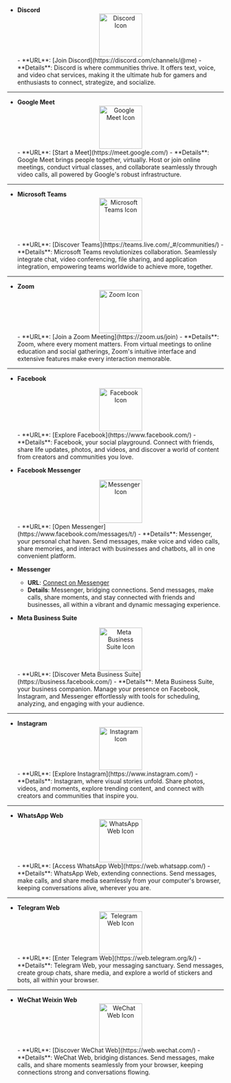 - **Discord** 
  <div align="center">
      <img src="https://img.icons8.com/color/452/discord-logo.png" alt="Discord Icon" width="100px"/>
  </div>
  - **URL**: [Join Discord](https://discord.com/channels/@me)
  - **Details**: Discord is where communities thrive. It offers text, voice, and video chat services, making it the ultimate hub for gamers and enthusiasts to connect, strategize, and socialize.

---

- **Google Meet** 
  <div align="center">
      <img src="https://img.icons8.com/color/452/google-meet.png" alt="Google Meet Icon" width="100px"/>
  </div>
  - **URL**: [Start a Meet](https://meet.google.com/)
  - **Details**: Google Meet brings people together, virtually. Host or join online meetings, conduct virtual classes, and collaborate seamlessly through video calls, all powered by Google's robust infrastructure.

---

- **Microsoft Teams** 
  <div align="center">
      <img src="https://img.icons8.com/color/452/microsoft-teams.png" alt="Microsoft Teams Icon" width="100px"/>
  </div>
  - **URL**: [Discover Teams](https://teams.live.com/_#/communities/)
  - **Details**: Microsoft Teams revolutionizes collaboration. Seamlessly integrate chat, video conferencing, file sharing, and application integration, empowering teams worldwide to achieve more, together.

---

- **Zoom** 
  <div align="center">
      <img src="https://img.icons8.com/color/452/zoom.png" alt="Zoom Icon" width="100px"/>
  </div>
  - **URL**: [Join a Zoom Meeting](https://zoom.us/join)
  - **Details**: Zoom, where every moment matters. From virtual meetings to online education and social gatherings, Zoom's intuitive interface and extensive features make every interaction memorable.

---

- **Facebook** 
  <div align="center">
      <img src="https://img.icons8.com/color/452/facebook-new.png" alt="Facebook Icon" width="100px"/>
  </div>
  - **URL**: [Explore Facebook](https://www.facebook.com/)
  - **Details**: Facebook, your social playground. Connect with friends, share life updates, photos, and videos, and discover a world of content from creators and communities you love.

- **Facebook Messenger** 
  <div align="center">
      <img src="https://img.icons8.com/color/452/facebook-messenger.png" alt="Messenger Icon" width="100px"/>
  </div>
  - **URL**: [Open Messenger](https://www.facebook.com/messages/t/)
  - **Details**: Messenger, your personal chat haven. Send messages, make voice and video calls, share memories, and interact with businesses and chatbots, all in one convenient platform.

- **Messenger** 
  - **URL**: [Connect on Messenger](https://www.messenger.com/)
  - **Details**: Messenger, bridging connections. Send messages, make calls, share moments, and stay connected with friends and businesses, all within a vibrant and dynamic messaging experience.

- **Meta Business Suite** 
  <div align="center">
      <img src="https://img.icons8.com/color/452/facebook-business.png" alt="Meta Business Suite Icon" width="100px"/>
  </div>
  - **URL**: [Discover Meta Business Suite](https://business.facebook.com/)
  - **Details**: Meta Business Suite, your business companion. Manage your presence on Facebook, Instagram, and Messenger effortlessly with tools for scheduling, analyzing, and engaging with your audience.

---

- **Instagram** 
  <div align="center">
      <img src="https://img.icons8.com/color/452/instagram-new.png" alt="Instagram Icon" width="100px"/>
  </div>
  - **URL**: [Explore Instagram](https://www.instagram.com/)
  - **Details**: Instagram, where visual stories unfold. Share photos, videos, and moments, explore trending content, and connect with creators and communities that inspire you.

---

- **WhatsApp Web** 
  <div align="center">
      <img src="https://img.icons8.com/color/452/whatsapp--v1.png" alt="WhatsApp Web Icon" width="100px"/>
  </div>
  - **URL**: [Access WhatsApp Web](https://web.whatsapp.com/)
  - **Details**: WhatsApp Web, extending connections. Send messages, make calls, and share media seamlessly from your computer's browser, keeping conversations alive, wherever you are.

---

- **Telegram Web** 
  <div align="center">
      <img src="https://img.icons8.com/color/452/telegram-app.png" alt="Telegram Web Icon" width="100px"/>
  </div>
  - **URL**: [Enter Telegram Web](https://web.telegram.org/k/)
  - **Details**: Telegram Web, your messaging sanctuary. Send messages, create group chats, share media, and explore a world of stickers and bots, all within your browser.

---

- **WeChat Weixin Web** 
  <div align="center">
      <img src="https://img.icons8.com/color/452/wechat-app.png" alt="WeChat Web Icon" width="100px"/>
  </div>
  - **URL**: [Discover WeChat Web](https://web.wechat.com/)
  - **Details**: WeChat Web, bridging distances. Send messages, make calls, and share moments seamlessly from your browser, keeping connections strong and conversations flowing.
